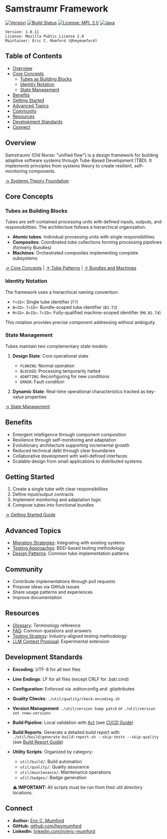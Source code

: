 # Samstraumr Framework

[![Version](https://img.shields.io/badge/version-1.0.11-blue)](https://github.com/heymumford/Samstraumr/releases) [![Build Status](https://github.com/heymumford/Samstraumr/actions/workflows/samstraumr-pipeline.yml/badge.svg)](https://github.com/heymumford/Samstraumr/actions/workflows/samstraumr-pipeline.yml) [![License: MPL 2.0](https://img.shields.io/badge/License-MPL%202.0-brightgreen.svg)](https://opensource.org/licenses/MPL-2.0) [![Java](https://img.shields.io/badge/Java-17%2B-orange)](https://openjdk.java.net/projects/jdk/17/)

```
Version: 1.0.11
License: Mozilla Public License 2.0
Maintainer: Eric C. Mumford (@heymumford)
```

## Table of Contents

- [Overview](#overview)
- [Core Concepts](#core-concepts)
    - [Tubes as Building Blocks](#tubes-as-building-blocks)
    - [Identity Notation](#identity-notation)
    - [State Management](#state-management)
- [Benefits](#benefits)
- [Getting Started](#getting-started)
- [Advanced Topics](#advanced-topics)
- [Community](#community)
- [Resources](#resources)
- [Development Standards](#development-standards)
- [Connect](#connect)

## Overview

Samstraumr (Old Norse: "unified flow") is a design framework for building adaptive software systems through Tube-Based Development (TBD). It implements principles from systems theory to create resilient, self-monitoring components.

[→ Systems Theory Foundation](./docs/SystemsTheoryFoundation.md)

## Core Concepts

### Tubes as Building Blocks

Tubes are self-contained processing units with defined inputs, outputs, and responsibilities. The architecture follows a hierarchical organization:

- **Atomic tubes**: Individual processing units with single responsibilities
- **Composites**: Coordinated tube collections forming processing pipelines (formerly Bundles)
- **Machines**: Orchestrated composites implementing complete subsystems

[→ Core Concepts](./docs/CoreConcepts.md) | 
[→ Tube Patterns](./docs/TubePatterns.md) | 
[→ Bundles and Machines](./docs/BundlesAndMachines.md)

### Identity Notation

The framework uses a hierarchical naming convention:

- `T<ID>`: Single tube identifier (`T7`)
- `B<ID>.T<ID>`: Bundle-scoped tube identifier (`B3.T2`)
- `M<ID>.B<ID>.T<ID>`: Fully-qualified machine-scoped identifier (`M0.B1.T4`)

This notation provides precise component addressing without ambiguity.

### State Management

Tubes maintain two complementary state models:

1. **Design State**: Core operational state
    - `FLOWING`: Normal operation
    - `BLOCKED`: Processing temporarily halted
    - `ADAPTING`: Reconfiguring for new conditions
    - `ERROR`: Fault condition

2. **Dynamic State**: Real-time operational characteristics tracked as key-value properties

[→ State Management](./docs/StateManagement.md)

## Benefits

- Emergent intelligence through component composition
- Resilience through self-monitoring and adaptation
- Evolutionary architecture supporting incremental growth
- Reduced technical debt through clear boundaries
- Collaborative development with well-defined interfaces
- Scalable design from small applications to distributed systems

## Getting Started

1. Create a single tube with clear responsibilities
2. Define input/output contracts
3. Implement monitoring and adaptation logic
4. Compose tubes into functional bundles

[→ Getting Started Guide](./docs/GettingStarted.md)

## Advanced Topics

- [Migration Strategies](./docs/Migration.md): Integrating with existing systems
- [Testing Approaches](./docs/Testing.md): BDD-based testing methodology
- [Design Patterns](./docs/TubePatterns.md): Common tube implementation patterns

## Community

- Contribute implementations through pull requests
- Propose ideas via GitHub issues
- Share usage patterns and experiences
- Improve documentation

## Resources

- [Glossary](./docs/Glossary.md): Terminology reference
- [FAQ](./docs/FAQ.md): Common questions and answers
- [Testing Strategy](./docs/TestingStrategy.md): Industry-aligned testing methodology
- [LLM Context Proposal](./docs/proposals/LLMContextCompositeTubeProposal.md): Experimental extension

## Development Standards

- **Encoding**: UTF-8 for all text files
- **Line Endings**: LF for all files (except CRLF for .bat/.cmd)
- **Configuration**: Enforced via .editorconfig and .gitattributes
- **Quality Checks**: `./util/quality/check-encoding.sh`
- **Version Management**: `./util/version bump patch` or `./util/version set <new-version>`
- **Build Pipeline**: Local validation with [Act](https://github.com/nektos/act) (see [CI/CD Guide](./docs/contribution/ci-cd-guide.md))
- **Build Reports**: Generate a detailed build report with `./util/build/generate-build-report.sh --skip-tests --skip-quality` (see [Build Report Guide](./docs/contribution/build-report-guide.md))
- **Utility Scripts**: Organized by category:
  - `util/build/`: Build automation
  - `util/quality/`: Quality assurance
  - `util/maintenance/`: Maintenance operations
  - `util/badges/`: Badge generation

  ⚠️ **IMPORTANT:** All scripts must be run from their util directory locations.

## Connect

- **Author:** [Eric C. Mumford](mailto:heymumford@samstraumr.org)
- **GitHub:** [github.com/heymumford](https://github.com/heymumford)
- **LinkedIn:** [linkedin.com/in/eric-mumford](https://www.linkedin.com/in/eric-mumford/)

